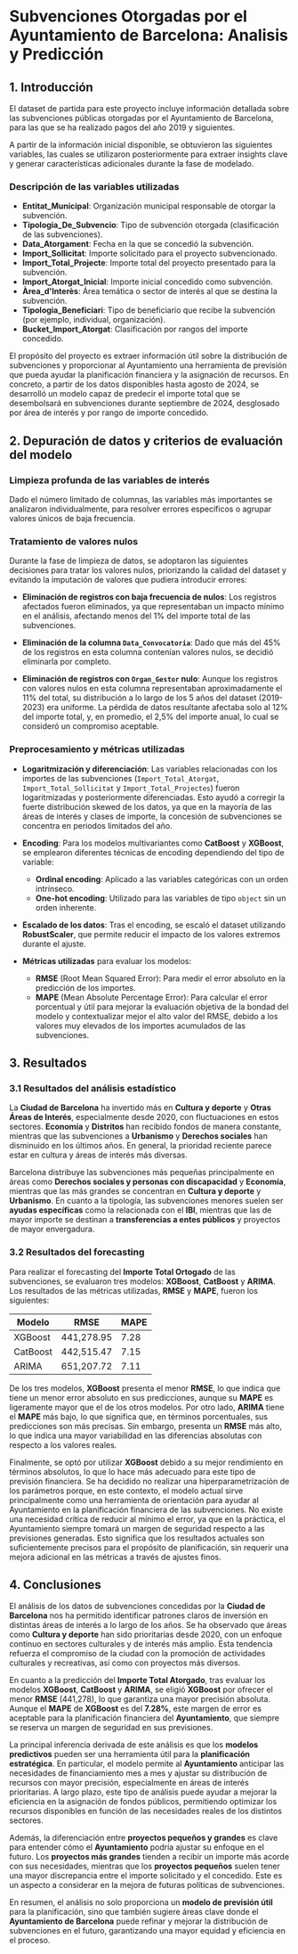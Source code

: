 # Subvenciones Otorgadas por el Ayuntamiento de Barcelona: Analisis y Predicción

## 1. Introducción
El dataset de partida para este proyecto incluye información detallada sobre las subvenciones públicas otorgadas por el Ayuntamiento de Barcelona, para las que se ha realizado pagos del año 2019 y siguientes.

A partir de la información inicial disponible, se obtuvieron las siguientes variables, las cuales se utilizaron posteriormente para extraer insights clave y generar características adicionales durante la fase de modelado.

### Descripción de las variables utilizadas

- **Entitat_Municipal**: Organización municipal responsable de otorgar la subvención.
- **Tipologia_De_Subvencio**: Tipo de subvención otorgada (clasificación de las subvenciones).
- **Data_Atorgament**: Fecha en la que se concedió la subvención.
- **Import_Sollicitat**: Importe solicitado para el proyecto subvencionado.
- **Import_Total_Projecte**: Importe total del proyecto presentado para la subvención.
- **Import_Atorgat_Inicial**: Importe inicial concedido como subvención.
- **Àrea_d'Interès**: Área temática o sector de interés al que se destina la subvención.
- **Tipologia_Beneficiari**: Tipo de beneficiario que recibe la subvención (por ejemplo, individual, organización).
- **Bucket_Import_Atorgat**: Clasificación por rangos del importe concedido.


El propósito del proyecto es extraer información útil sobre la distribución de subvenciones y proporcionar al Ayuntamiento una herramienta de previsión que pueda ayudar la planificación financiera y la asignación de recursos. En concreto, a partir de los datos disponibles hasta agosto de 2024, se desarrolló un modelo capaz de predecir el importe total que se desembolsará en subvenciones durante septiembre de 2024, desglosado por área de interés y por rango de importe concedido.


## 2. Depuración de datos y criterios de evaluación del modelo
### Limpieza profunda de las variables de interés
Dado el número limitado de columnas, las variables más importantes se analizaron individualmente, para resolver errores específicos o agrupar valores únicos de baja frecuencia.
### Tratamiento de valores nulos

Durante la fase de limpieza de datos, se adoptaron las siguientes decisiones para tratar los valores nulos, priorizando la calidad del dataset y evitando la imputación de valores que pudiera introducir errores:

- **Eliminación de registros con baja frecuencia de nulos**: Los registros afectados fueron eliminados, ya que representaban un impacto mínimo en el análisis, afectando menos del 1% del importe total de las subvenciones.

- **Eliminación de la columna `Data_Convocatoria`**: Dado que más del 45% de los registros en esta columna contenían valores nulos, se decidió eliminarla por completo.
  
- **Eliminación de registros con `Organ_Gestor` nulo**: Aunque los registros con valores nulos en esta columna representaban aproximadamente el 11% del total, su distribución a lo largo de los 5 años del dataset (2019-2023) era uniforme. La pérdida de datos resultante afectaba solo al 12% del importe total, y, en promedio, el 2,5% del importe anual, lo cual se consideró un compromiso aceptable.

### Preprocesamiento y métricas utilizadas

- **Logaritmización y diferenciación**: Las variables relacionadas con los importes de las subvenciones (`Import_Total_Atorgat`, `Import_Total_Sollicitat` y `Import_Total_Projectes`) fueron logaritmizadas y posteriormente diferenciadas. Esto ayudó a corregir la fuerte distribución skewed de los datos, ya que en la mayoría de las áreas de interés y clases de importe, la concesión de subvenciones se concentra en periodos limitados del año.
- **Encoding**: Para los modelos multivariantes como **CatBoost** y **XGBoost**, se emplearon diferentes técnicas de encoding dependiendo del tipo de variable:
  - **Ordinal encoding**: Aplicado a las variables categóricas con un orden intrínseco.
  - **One-hot encoding**: Utilizado para las variables de tipo `object` sin un orden inherente.

- **Escalado de los datos**: Tras el encoding, se escaló el dataset utilizando **RobustScaler**, que permite reducir el impacto de los valores extremos durante el ajuste.

- **Métricas utilizadas** para evaluar los modelos:

  - **RMSE** (Root Mean Squared Error): Para medir el error absoluto en la predicción de los importes.
  - **MAPE** (Mean Absolute Percentage Error): Para calcular el error porcentual y útil para mejorar la evaluación objetiva de la bondad del modelo y contextualizar mejor el alto valor del RMSE, debido a los valores muy elevados de los importes acumulados de las subvenciones.


## 3. Resultados

### 3.1 Resultados del análisis estadístico

La **Ciudad de Barcelona** ha invertido más en **Cultura y deporte** y **Otras Áreas de Interés**, especialmente desde 2020, con fluctuaciones en estos sectores. **Economía** y **Distritos** han recibido fondos de manera constante, mientras que las subvenciones a **Urbanismo** y **Derechos sociales** han disminuido en los últimos años. En general, la prioridad reciente parece estar en cultura y áreas de interés más diversas.

Barcelona distribuye las subvenciones más pequeñas principalmente en áreas como **Derechos sociales y personas con discapacidad** y **Economía**, mientras que las más grandes se concentran en **Cultura y deporte** y **Urbanismo**. En cuanto a la tipología, las subvenciones menores suelen ser **ayudas específicas** como la relacionada con el **IBI**, mientras que las de mayor importe se destinan a **transferencias a entes públicos** y proyectos de mayor envergadura.

### 3.2 Resultados del forecasting

Para realizar el forecasting del **Importe Total Ortogado** de las subvenciones, se evaluaron tres modelos: **XGBoost**, **CatBoost** y **ARIMA**. Los resultados de las métricas utilizadas, **RMSE** y **MAPE**, fueron los siguientes:

| Modelo   | RMSE         | MAPE  |
|----------|--------------|-------|
| XGBoost  | 441,278.95   | 7.28  |
| CatBoost | 442,515.47   | 7.15  |
| ARIMA    | 651,207.72   | 7.11  |

De los tres modelos, **XGBoost** presenta el menor **RMSE**, lo que indica que tiene un menor error absoluto en sus predicciones, aunque su **MAPE** es ligeramente mayor que el de los otros modelos. Por otro lado, **ARIMA** tiene el **MAPE** más bajo, lo que significa que, en términos porcentuales, sus predicciones son más precisas. Sin embargo, presenta un **RMSE** más alto, lo que indica una mayor variabilidad en las diferencias absolutas con respecto a los valores reales.

Finalmente, se optó por utilizar **XGBoost** debido a su mejor rendimiento en términos absolutos, lo que lo hace más adecuado para este tipo de previsión financiera. Se ha decidido no realizar una hiperparametrización de los parámetros porque, en este contexto, el modelo actual sirve principalmente como una herramienta de orientación para ayudar al Ayuntamiento en la planificación financiera de las subvenciones. No existe una necesidad crítica de reducir al mínimo el error, ya que en la práctica, el Ayuntamiento siempre tomará un margen de seguridad respecto a las previsiones generadas. Esto significa que los resultados actuales son suficientemente precisos para el propósito de planificación, sin requerir una mejora adicional en las métricas a través de ajustes finos.


## 4. Conclusiones
El análisis de los datos de subvenciones concedidas por la **Ciudad de Barcelona** nos ha permitido identificar patrones claros de inversión en distintas áreas de interés a lo largo de los años. Se ha observado que áreas como **Cultura y deporte** han sido prioritarias desde 2020, con un enfoque continuo en sectores culturales y de interés más amplio. Esta tendencia refuerza el compromiso de la ciudad con la promoción de actividades culturales y recreativas, así como con proyectos más diversos.

En cuanto a la predicción del **Importe Total Atorgado**, tras evaluar los modelos **XGBoost**, **CatBoost** y **ARIMA**, se eligió **XGBoost** por ofrecer el menor **RMSE** (441,278), lo que garantiza una mayor precisión absoluta. Aunque el **MAPE** de **XGBoost** es del **7.28%**, este margen de error es aceptable para la planificación financiera del **Ayuntamiento**, que siempre se reserva un margen de seguridad en sus previsiones.

La principal inferencia derivada de este análisis es que los **modelos predictivos** pueden ser una herramienta útil para la **planificación estratégica**. En particular, el modelo permite al **Ayuntamiento** anticipar las necesidades de financiamiento mes a mes y ajustar su distribución de recursos con mayor precisión, especialmente en áreas de interés prioritarias. A largo plazo, este tipo de análisis puede ayudar a mejorar la eficiencia en la asignación de fondos públicos, permitiendo optimizar los recursos disponibles en función de las necesidades reales de los distintos sectores.

Además, la diferenciación entre **proyectos pequeños y grandes** es clave para entender cómo el **Ayuntamiento** podría ajustar su enfoque en el futuro. Los **proyectos más grandes** tienden a recibir un importe más acorde con sus necesidades, mientras que los **proyectos pequeños** suelen tener una mayor discrepancia entre el importe solicitado y el concedido. Este es un aspecto a considerar en la mejora de futuras políticas de subvenciones.

En resumen, el análisis no solo proporciona un **modelo de previsión útil** para la planificación, sino que también sugiere áreas clave donde el **Ayuntamiento de Barcelona** puede refinar y mejorar la distribución de subvenciones en el futuro, garantizando una mayor equidad y eficiencia en el proceso.
